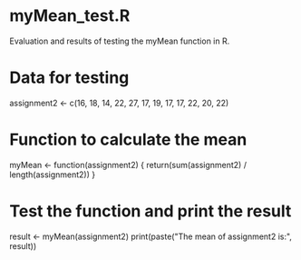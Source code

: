 # myMean_test.R
Evaluation and results of testing the myMean function in R.
# Data for testing
assignment2 <- c(16, 18, 14, 22, 27, 17, 19, 17, 17, 22, 20, 22)

# Function to calculate the mean
myMean <- function(assignment2) {
  return(sum(assignment2) / length(assignment2))
}

# Test the function and print the result
result <- myMean(assignment2)
print(paste("The mean of assignment2 is:", result))
